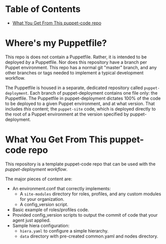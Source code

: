 Table of Contents
=================

  * [What You Get From This puppet-code repo](#what-you-get-from-this-puppet-code-repo)

# Where's my Puppetfile?

This repo is does not contain a Puppetfile. Rather, it is intended to be
deployed _by_ a Puppetfile. Nor does this repository have a branch per Puppet
environment. This repo has a normal git "master" branch, and any other branches
or tags needed to implement a typical development workflow.

The Puppetfile is housed in a separate, dedicated repository called
`puppet-deployment`. Each branch of puppet-deployment contains one file only:
the Puppetfile. The Puppetfile in puppet-deployment dictates 100% of the code
to be deployed to a given Puppet environment, and at what version. That
includes _this_ content; the `puppet-site` code, which is deployed directly to
the root of a Puppet environment at the version specified by
puppet-deployment.

# What You Get From This puppet-code repo

This repository is a template puppet-code repo that can be used with the _puppet-deployment workflow_.

The major pieces of content are:
 - An environment.conf that correctly implements:
   - A `site-modules` directory for roles, profiles, and any custom modules for your organization.
   - A config\_version script.
 - Basic example of roles/profiles code.
 - Provided config\_version scripts to output the commit of code that your agent just applied.
 - Sample hiera configuration:
   - `hiera.yaml` to configure a simple hierarchy.
   - `data` directory with pre-created common.yaml and nodes directory.
